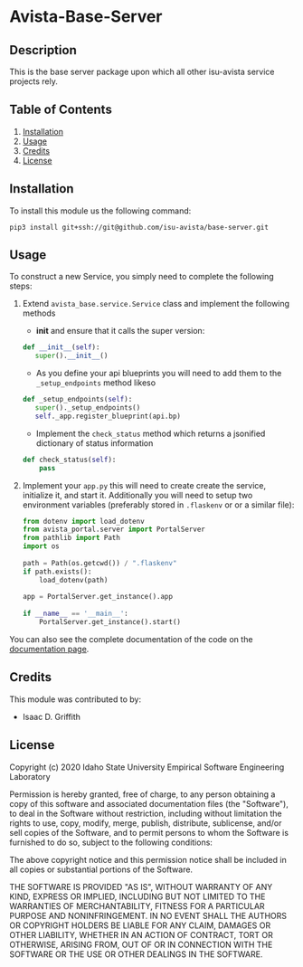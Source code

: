 # Avista-Base-Server

## Description

This is the base server package upon which all other isu-avista service projects rely.

## Table of Contents

1. [Installation](#installation)
2. [Usage](#usage)
3. [Credits](#credits)
4. [License](#license)

## Installation

To install this module us the following command:

```
pip3 install git+ssh://git@github.com/isu-avista/base-server.git
```

## Usage

To construct a new Service, you simply need to complete the following steps:

1. Extend `avista_base.service.Service` class and implement the following methods
   - __init__ and ensure that it calls the super version:
   ```python
   def __init__(self):
      super().__init__()
   ```
   - As you define your api blueprints you will need to add them to the `_setup_endpoints` method likeso
   ```python
   def _setup_endpoints(self):
      super()._setup_endpoints()
      self._app.register_blueprint(api.bp)
   ```
   - Implement the `check_status` method which returns a jsonified dictionary of status information
   ```python
   def check_status(self):
       pass
   ```
2. Implement your `app.py` this will need to create create the service, initialize it, and start it.
   Additionally you will need to setup two environment variables (preferably stored in `.flaskenv` or
   or a similar file):
   
   ```python
   from dotenv import load_dotenv
   from avista_portal.server import PortalServer
   from pathlib import Path
   import os
    
   path = Path(os.getcwd()) / ".flaskenv"
   if path.exists():
       load_dotenv(path)
    
   app = PortalServer.get_instance().app
       
   if __name__ == '__main__':
       PortalServer.get_instance().start()
   ```

You can also see the complete documentation of the code on the
[documentation page](https://isu-avista.github.io/base-server/).

## Credits

This module was contributed to by:

- Isaac D. Griffith

## License

Copyright (c) 2020 Idaho State University Empirical Software Engineering Laboratory

Permission is hereby granted, free of charge, to any person obtaining a copy
of this software and associated documentation files (the "Software"), to deal
in the Software without restriction, including without limitation the rights
to use, copy, modify, merge, publish, distribute, sublicense, and/or sell
copies of the Software, and to permit persons to whom the Software is
furnished to do so, subject to the following conditions:

The above copyright notice and this permission notice shall be included in all
copies or substantial portions of the Software.

THE SOFTWARE IS PROVIDED "AS IS", WITHOUT WARRANTY OF ANY KIND, EXPRESS OR
IMPLIED, INCLUDING BUT NOT LIMITED TO THE WARRANTIES OF MERCHANTABILITY,
FITNESS FOR A PARTICULAR PURPOSE AND NONINFRINGEMENT. IN NO EVENT SHALL THE
AUTHORS OR COPYRIGHT HOLDERS BE LIABLE FOR ANY CLAIM, DAMAGES OR OTHER
LIABILITY, WHETHER IN AN ACTION OF CONTRACT, TORT OR OTHERWISE, ARISING FROM,
OUT OF OR IN CONNECTION WITH THE SOFTWARE OR THE USE OR OTHER DEALINGS IN THE
SOFTWARE.